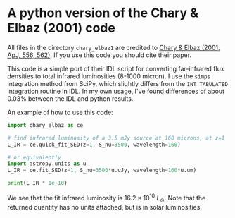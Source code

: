 # A python version of the Chary & Elbaz (2001) code

All files in the directory `chary_elbaz1` are credited to [Chary & Elbaz (2001, ApJ, 556, 562)](http://adsabs.harvard.edu/abs/2001ApJ...556..562C). If you use this code you should cite their paper.

This code is a simple port of their IDL script for converting far-infrared flux densities to total infrared luminosities (8-1000 micron). I use the `simps` integration method from SciPy, which slightly differs from the `INT_TABULATED` integration routine in IDL. In my own usage, I've found differences of about 0.03% between the IDL and python results.

An example of how to use this code:

```python
import chary_elbaz as ce

# find infrared luminosity of a 3.5 mJy source at 160 microns, at z=1
L_IR = ce.quick_fit_SED(z=1, S_nu=3500, wavelength=160)

# or equivalently
import astropy.units as u
L_IR = ce.fit_SED(z=1, S_nu=3500*u.uJy, wavelength=160*u.um)

print(L_IR * 1e-10) 
```
We see that the fit infrared luminosity is $16.2 \times 10^{10}~L_\odot$. Note that the returned quantity has no units attached, but is in solar luminosities.
